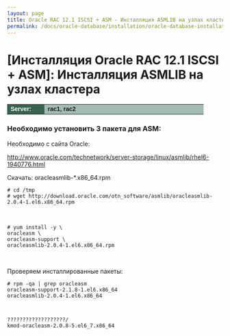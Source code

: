 ```yaml
---
layout: page
title: Oracle RAC 12.1 ISCSI + ASM - Инсталляция ASMLIB на узлах кластера
permalink: /docs/oracle-database/installation/oracle-database-installation/distributed/rac/linux/6.7/oracle/12.1/iscsi-asm/asmlib-installation/
---
```


# [Инсталляция Oracle RAC 12.1 ISCSI + ASM]: Инсталляция ASMLIB на узлах кластера


<table cellpadding="4" cellspacing="2" align="center" border="0" width="100%">

<tr>
<td style="color: rgb(255, 255, 255);" bgcolor="#386351" width="14%"><span style="font-family: Arial,Helvetica,sans-serif; font-size: 14px;"><strong>Server:</strong></span></td>
<td height="20" bgcolor="#a2bcb1" width="60%"><span style="font-family: Arial,Helvetica,sans-serif; font-size: 14px;"><strong>rac1, rac2</strong></span></td>
</tr>

</table>


### Необходимо установить 3 пакета для ASM:

Необходимо с сайта Oracle:

http://www.oracle.com/technetwork/server-storage/linux/asmlib/rhel6-1940776.html

Скачать: oracleasmlib-*.x86_64.rpm


    # cd /tmp
    # wget http://download.oracle.com/otn_software/asmlib/oracleasmlib-2.0.4-1.el6.x86_64.rpm

<br/>

    # yum install -y \
    oracleasm \
    oracleasm-support \
    oracleasmlib-2.0.4-1.el6.x86_64.rpm

<br/>

Проверяем инсталлированные пакеты:

    # rpm -qa | grep oracleasm
    oracleasm-support-2.1.8-1.el6.x86_64
    oracleasmlib-2.0.4-1.el6.x86_64



    ???????????????????/
    kmod-oracleasm-2.0.8-5.el6_7.x86_64
